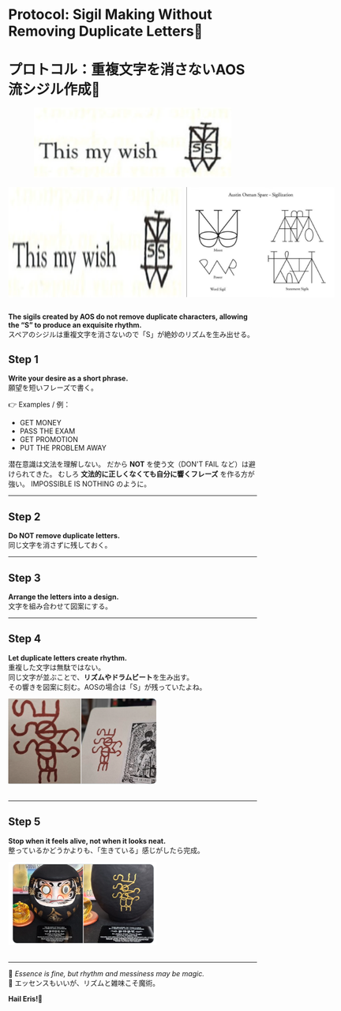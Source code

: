 # Protocol: Sigil Making Without Removing Duplicate Letters🍏
# プロトコル：重複文字を消さないAOS流シジル作成🍏

<div align="center">
<img src="sigil1.png" width="400">
</div>
<br>

<div style="display: flex; gap: 10px;">
 <img src="sigil1.png" width="400">  
 <img src="sigil4.png" width="300">
</div>
<br>


**The sigils created by AOS do not remove duplicate characters, allowing the “S” to produce an exquisite rhythm.**\
スペアのシジルは重複文字を消さないので「S」が絶妙のリズムを生み出せる。

## Step 1

**Write your desire as a short phrase.**\
願望を短いフレーズで書く。

👉 Examples / 例：
- GET MONEY
- PASS THE EXAM
- GET PROMOTION
- PUT THE PROBLEM AWAY

潜在意識は文法を理解しない。
だから **NOT** を使う文（DON'T FAIL など）は避けられてきた。
むしろ **文法的に正しくなくても自分に響くフレーズ** を作る方が強い。
IMPOSSIBLE IS NOTHING のように。

------------------------------------------------------------------------

## Step 2

**Do NOT remove duplicate letters.**\
同じ文字を消さずに残しておく。

------------------------------------------------------------------------

## Step 3

**Arrange the letters into a design.**\
文字を組み合わせて図案にする。

------------------------------------------------------------------------

## Step 4

**Let duplicate letters create rhythm.**\
重複した文字は無駄ではない。\
同じ文字が並ぶことで、**リズムやドラムビート**を生み出す。\
その響きを図案に刻む。AOSの場合は「S」が残っていたよね。

<div align="left">
<img src="sigil2.png" width="300">
</div>
<br>

------------------------------------------------------------------------

## Step 5

**Stop when it feels alive, not when it looks neat.**\
整っているかどうかよりも、「生きている」感じがしたら完成。

<div align="left">
<img src="sigil3.png" width="300">
</div>
<br>

------------------------------------------------------------------------

🍏 *Essence is fine, but rhythm and messiness may be magic.*\
🍏 エッセンスもいいが、リズムと雑味こそ魔術。

**Hail Eris!🍏**
